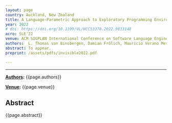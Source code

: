 ```yaml
---
layout: page
country: Auckland, New Zealand
title: A Language-Parametric Approach to Exploratory Programming Environments.
year: 2022
# doi: https://doi.org/10.1109/VL/HCC53370.2022.9833148
acro: SLE'22
venue: ACM SIGPLAN International Conference on Software Language Engineering (SLE)
authors:  L. Thomas van Binsbergen, Damian Frölich, Mauricio Verano Merino, Joey Lai, Pierre Jeanjean, Tijs van der Storm, Benoit Combemale, Olivier Barais
abstract: To appear.
preprint: /assets/pdfs/invisible2022.pdf

---
```


---

**[Authors](#):** {{page.authors}}

**[Venue](#):** {{page.venue}}


<!-- **[DOI]({{page.doi}})** |  -->
<!-- **[Preprint]({{page.preprint}}){:target="_blank"}**  -->

## Abstract

{{page.abstract}}